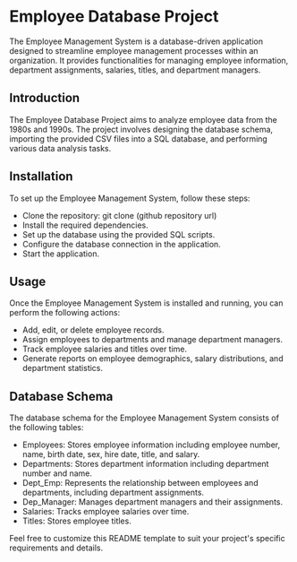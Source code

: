 # Employee Database Project

The Employee Management System is a database-driven application designed to streamline employee management processes within an organization. 
It provides functionalities for managing employee information, department assignments, salaries, titles, and department managers.

## Introduction
The Employee Database Project aims to analyze employee data from the 1980s and 1990s. The project involves designing the database schema, importing the provided CSV files into a SQL database, and performing various data analysis tasks.

## Installation
To set up the Employee Management System, follow these steps:

- Clone the repository: git clone (github repository url)
- Install the required dependencies.
- Set up the database using the provided SQL scripts.
- Configure the database connection in the application.
- Start the application.

## Usage
Once the Employee Management System is installed and running, you can perform the following actions:

- Add, edit, or delete employee records.
- Assign employees to departments and manage department managers.
- Track employee salaries and titles over time.
- Generate reports on employee demographics, salary distributions, and department statistics.


## Database Schema
The database schema for the Employee Management System consists of the following tables:

- Employees: Stores employee information including employee number, name, birth date, sex, hire date, title, and salary.
- Departments: Stores department information including department number and name.
- Dept_Emp: Represents the relationship between employees and departments, including department assignments.
- Dep_Manager: Manages department managers and their assignments.
- Salaries: Tracks employee salaries over time.
- Titles: Stores employee titles.

Feel free to customize this README template to suit your project's specific requirements and details. 
